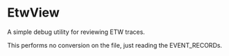 # EtwView

A simple debug utility for reviewing ETW traces.

This performs no conversion on the file, just reading the EVENT_RECORDs.